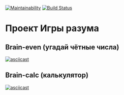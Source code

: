 [![Maintainability](https://api.codeclimate.com/v1/badges/e94273112d5e3e37ba6e/maintainability)](https://codeclimate.com/github/informer735/frontend-project-lvl1/maintainability)
[![Build Status](https://travis-ci.org/informer735/frontend-project-lvl1.svg?branch=master)](https://travis-ci.org/informer735/frontend-project-lvl1)

# Проект Игры разума

## Brain-even (угадай чётные числа)
[![asciicast](https://asciinema.org/a/YASzMWUDnAlz6jmL6l1eZ6Ky5.svg)](https://asciinema.org/a/YASzMWUDnAlz6jmL6l1eZ6Ky5)

## Brain-calc (калькулятор)
[![asciicast](https://asciinema.org/a/vTUKaJ5XYQvO2ulyX4z16GV6W.svg)](https://asciinema.org/a/vTUKaJ5XYQvO2ulyX4z16GV6W)